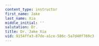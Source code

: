 ```yaml
---
content_type: instructor
first_name: Jake
last_name: Xia
middle_initial: ''
salutation: Dr.
title: Dr. Jake Xia
uid: 9154ffa3-87de-a1ce-586c-5a7d40f769c3
---
```

